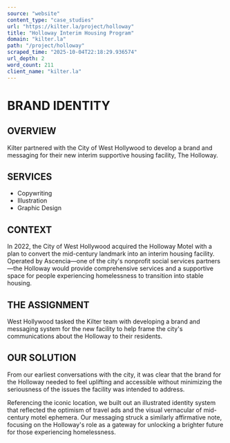 ```yaml
---
source: "website"
content_type: "case_studies"
url: "https://kilter.la/project/holloway"
title: "Holloway Interim Housing Program"
domain: "kilter.la"
path: "/project/holloway"
scraped_time: "2025-10-04T22:18:29.936574"
url_depth: 2
word_count: 211
client_name: "kilter.la"
---
```


# BRAND IDENTITY

## OVERVIEW

Kilter partnered with the City of West Hollywood to develop a brand and messaging for their new interim supportive housing facility, The Holloway.

## SERVICES

*   Copywriting
*   Illustration
*   Graphic Design

## CONTEXT

In 2022, the City of West Hollywood acquired the Holloway Motel with a plan to convert the mid-century landmark into an interim housing facility. Operated by Ascencia—one of the city's nonprofit social services partners—the Holloway would provide comprehensive services and a supportive space for people experiencing homelessness to transition into stable housing.

## THE ASSIGNMENT

West Hollywood tasked the Kilter team with developing a brand and messaging system for the new facility to help frame the city's communications about the Holloway to their residents.

## OUR SOLUTION

From our earliest conversations with the city, it was clear that the brand for the Holloway needed to feel uplifting and accessible without minimizing the seriousness of the issues the facility was intended to address.

Referencing the iconic location, we built out an illustrated identity system that reflected the optimism of travel ads and the visual vernacular of mid-century motel ephemera. Our messaging struck a similarly affirmative note, focusing on the Holloway's role as a gateway for unlocking a brighter future for those experiencing homelessness.